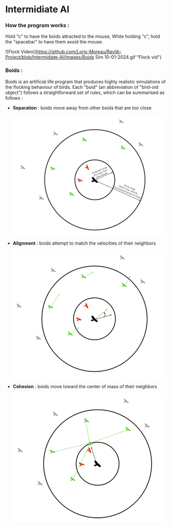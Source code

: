 # Intermidiate AI

### How the program works : 

Hold "c" to have the boids attracted to the mouse,
While holding "c", hold the "spacebar" to have them avoid the mouse.

![Flock Video](https://github.com/Loris-Moreau/Raylib-Project/blob/Intermidiate-AI/Images/Boids Sim 10-01-2024.gif "Flock vid")

### Boids : 

Boids is an artificial life program that produces highly realistic simulations of the flocking behaviour of birds. 
Each "boid" (an abbreviation of "bird-oid object") follows a straightforward set of rules, which can be summarised as follows :

- **Separation** : boids move away from other boids that are too close

  ![Flock](https://github.com/Loris-Moreau/Raylib-Project/blob/Intermidiate-AI/Images/flock.png "Flock Principle")

  
- **Alignment** : boids attempt to match the velocities of their neighbors

  ![Alignement](https://github.com/Loris-Moreau/Raylib-Project/blob/Intermidiate-AI/Images/alignment.png "Alignement")

  
- **Cohesion** : boids move toward the center of mass of their neighbors

  ![Cohesion](https://github.com/Loris-Moreau/Raylib-Project/blob/Intermidiate-AI/Images/cohesion.png "Cohesion")


